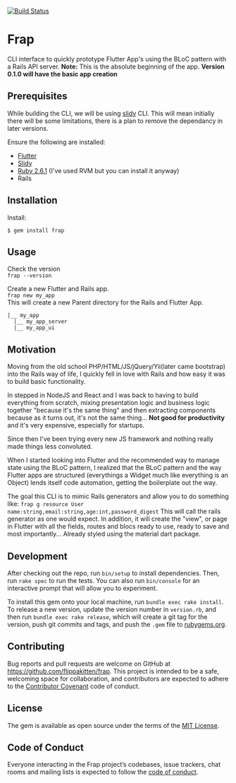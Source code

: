 [![Build Status](https://travis-ci.com/flippakitten/frap.svg?branch=master)](https://travis-ci.com/flippakitten/frap)
# Frap 
CLI interface to quickly prototype Flutter App's using the BLoC pattern with a Rails API server. 
**Note:** This is the absolute beginning of the app. **Version 0.1.0 will have the basic app creation**

## Prerequisites
While building the CLI, we will be using [slidy](https://pub.dev/packages/slidy) CLI. This will mean initially there will be some limitations, there is a plan to remove the dependancy in later versions.  

Ensure the following are installed:
* [Flutter](https://flutter.dev/docs/get-started/install)
* [Slidy](https://pub.dev/packages/slidy#instalation)
* [Ruby 2.6.1](https://rvm.io/rvm/install) (I've used RVM but you can install it anyway)
* Rails

## Installation

Install:

    $ gem install frap

## Usage

Check the version  
`frap --version`

Create a new Flutter and Rails app.  
`frap new my_app`  
This will create a new Parent directory for the Rails and Flutter App.  
```
|__ my_app  
  |__ my_app_server  
  |__ my_app_ui
```


## Motivation
Moving from the old school PHP/HTML/JS/jQuery/Yii(later came bootstrap) into the Rails way of life, I quickly fell in love with Rails and how easy it was to build basic functionality.  

In stepped in NodeJS and React and I was back to having to build everything from scratch, mixing presentation logic and business logic together "because it's the same thing" and then extracting components because as it turns out, it's not the same thing... **Not good for productivity** and it's very expensive, especially for startups.  

Since then I've been trying every new JS framework and nothing really made things less convoluted.  

When I started looking into Flutter and the recommended way to manage state using the BLoC pattern, I realized that the BLoC pattern and the way Flutter apps are structured (everythings a Widget much like everything is an Object) lends itself code automation, getting the boilerplate out the way.

The goal this CLI is to mimic Rails generators and allow you to do something like:
`frap g resource User name:string,email:string,age:int,password_digest`
This will call the rails generator as one would expect. In addition, it will create the "view", or page in Flutter with all the fields, routes and blocs ready to use, ready to save and most importantly... Already styled using the material dart package.

## Development

After checking out the repo, run `bin/setup` to install dependencies. Then, run `rake spec` to run the tests. You can also run `bin/console` for an interactive prompt that will allow you to experiment.

To install this gem onto your local machine, run `bundle exec rake install`. To release a new version, update the version number in `version.rb`, and then run `bundle exec rake release`, which will create a git tag for the version, push git commits and tags, and push the `.gem` file to [rubygems.org](https://rubygems.org).

## Contributing

Bug reports and pull requests are welcome on GitHub at https://github.com/flippakitten/frap. This project is intended to be a safe, welcoming space for collaboration, and contributors are expected to adhere to the [Contributor Covenant](http://contributor-covenant.org) code of conduct.

## License

The gem is available as open source under the terms of the [MIT License](https://opensource.org/licenses/MIT).

## Code of Conduct

Everyone interacting in the Frap project’s codebases, issue trackers, chat rooms and mailing lists is expected to follow the [code of conduct](https://github.com/flippakitten/frap/blob/master/CODE_OF_CONDUCT.md).
